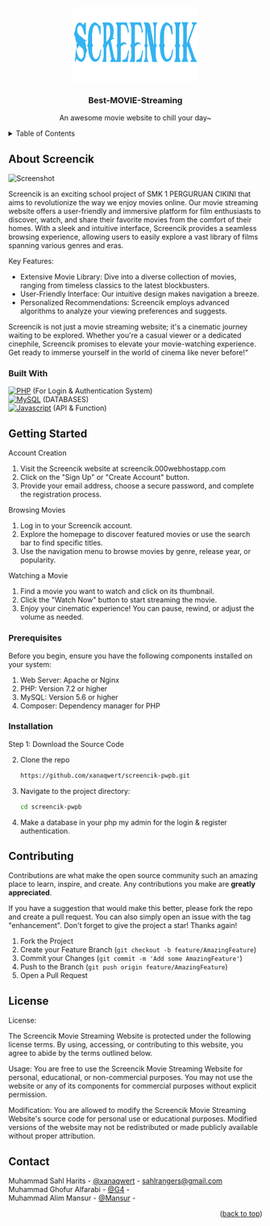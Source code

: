 <!-- PROJECT LOGO -->
<br />
<div align="center">
  <a href="https://github.com/othneildrew/Best-README-Template">
    <img src="images/screencik.png" alt="Logo" width="250px" height="150px">
  </a>

  <h3 align="center">Best-MOVIE-Streaming</h3>

  <p align="center">
    An awesome movie website to chill your day~
    <br />
  </p>
</div>



<!-- TABLE OF CONTENTS -->
<details>
  <summary>Table of Contents</summary>
  <ol>
    <li>
      <a href="#about-the-project">About The Project</a>
      <ul>
        <li><a href="#built-with">Built With</a></li>
      </ul>
    </li>
    <li>
      <a href="#getting-started">Getting Started</a>
      <ul>
        <li><a href="#prerequisites">Prerequisites</a></li>
        <li><a href="#installation">Installation</a></li>
      </ul>
    </li>
    <li><a href="#license">License</a></li>
    <li><a href="#contact">Contact</a></li>
  </ol>
</details>



<!-- ABOUT THE PROJECT -->
## About Screencik

<img src="images/Screenshot (145).png" alt="Screenshot">

Screencik is an exciting school project of SMK 1 PERGURUAN CIKINI that aims to revolutionize the way we enjoy movies online. Our movie streaming website offers a user-friendly and immersive platform for film enthusiasts to discover, watch, and share their favorite movies from the comfort of their homes. With a sleek and intuitive interface, Screencik provides a seamless browsing experience, allowing users to easily explore a vast library of films spanning various genres and eras.

Key Features:
* Extensive Movie Library: Dive into a diverse collection of movies, ranging from timeless classics to the latest blockbusters.
* User-Friendly Interface: Our intuitive design makes navigation a breeze.
* Personalized Recommendations: Screencik employs advanced algorithms to analyze your viewing preferences and suggests.

Screencik is not just a movie streaming website; it's a cinematic journey waiting to be explored. Whether you're a casual viewer or a dedicated cinephile, Screencik promises to elevate your movie-watching experience. Get ready to immerse yourself in the world of cinema like never before!"



### Built With

[![PHP](https://skillicons.dev/icons?i=php)]() (For Login & Authentication System)
</br>
[![MySQL](https://skillicons.dev/icons?i=mysql)]() (DATABASES)
</br>
[![Javascript](https://skillicons.dev/icons?i=js)]() (API & Function)



<!-- GETTING STARTED -->
## Getting Started

Account Creation

  1. Visit the Screencik website at screencik.000webhostapp.com
  2. Click on the "Sign Up" or "Create Account" button.
  3. Provide your email address, choose a secure password, and complete the registration process.

Browsing Movies

  1. Log in to your Screencik account.
  2. Explore the homepage to discover featured movies or use the search bar to find specific titles.
  3. Use the navigation menu to browse movies by genre, release year, or popularity.

Watching a Movie

  1. Find a movie you want to watch and click on its thumbnail.
  2. Click the "Watch Now" button to start streaming the movie.
  3. Enjoy your cinematic experience! You can pause, rewind, or adjust the volume as needed.

### Prerequisites

Before you begin, ensure you have the following components installed on your system:

  1. Web Server: Apache or Nginx
  2. PHP: Version 7.2 or higher
  3. MySQL: Version 5.6 or higher
  4. Composer: Dependency manager for PHP

### Installation


Step 1: Download the Source Code

2. Clone the repo
   ```sh
   https://github.com/xanaqwert/screencik-pwpb.git
   ```
3. Navigate to the project directory:
   ```sh
   cd screencik-pwpb
   ```
4. Make a database in your php my admin for the login & register authentication.



<!-- CONTRIBUTING -->
## Contributing

Contributions are what make the open source community such an amazing place to learn, inspire, and create. Any contributions you make are **greatly appreciated**.

If you have a suggestion that would make this better, please fork the repo and create a pull request. You can also simply open an issue with the tag "enhancement".
Don't forget to give the project a star! Thanks again!

1. Fork the Project
2. Create your Feature Branch (`git checkout -b feature/AmazingFeature`)
3. Commit your Changes (`git commit -m 'Add some AmazingFeature'`)
4. Push to the Branch (`git push origin feature/AmazingFeature`)
5. Open a Pull Request



<!-- LICENSE -->
## License

License:

The Screencik Movie Streaming Website is protected under the following license terms. By using, accessing, or contributing to this website, you agree to abide by the terms outlined below.

   Usage:
        You are free to use the Screencik Movie Streaming Website for personal, educational, or non-commercial purposes.
        You may not use the website or any of its components for commercial purposes without explicit permission.

  Modification:
        You are allowed to modify the Screencik Movie Streaming Website's source code for personal use or educational purposes.
        Modified versions of the website may not be redistributed or made publicly available without proper attribution.




<!-- CONTACT -->
## Contact

Muhammad Sahl Harits - [@xanaqwert](https://twitter.com/xanaqwert) - sahlrangers@gmail.com
</br>
Muhammad Ghofur Alfarabi - [@G4](https://twitter.com/) - 
</br>
Muhammad Alim Mansur - [@Mansur](https://twitter.com/) - 

<p align="right">(<a href="#readme-top">back to top</a>)</p>

